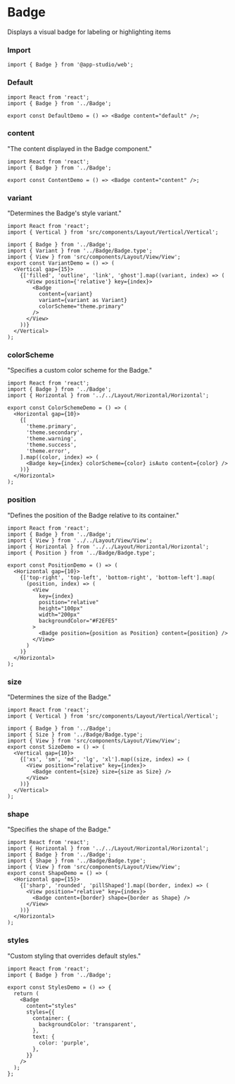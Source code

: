 # Badge

Displays a visual badge for labeling or highlighting items

### **Import**
  ```tsx static
  import { Badge } from '@app-studio/web';
  ```

### **Default**
```tsx
import React from 'react';
import { Badge } from '../Badge';

export const DefaultDemo = () => <Badge content="default" />;

```

### **content**
"The content displayed in the Badge component."

```tsx
import React from 'react';
import { Badge } from '../Badge';

export const ContentDemo = () => <Badge content="content" />;

```

### **variant**
"Determines the Badge's style variant."

```tsx
import React from 'react';
import { Vertical } from 'src/components/Layout/Vertical/Vertical';

import { Badge } from '../Badge';
import { Variant } from '../Badge/Badge.type';
import { View } from 'src/components/Layout/View/View';
export const VariantDemo = () => (
  <Vertical gap={15}>
    {['filled', 'outline', 'link', 'ghost'].map((variant, index) => (
      <View position={'relative'} key={index}>
        <Badge
          content={variant}
          variant={variant as Variant}
          colorScheme="theme.primary"
        />
      </View>
    ))}
  </Vertical>
);

```

### **colorScheme**
"Specifies a custom color scheme for the Badge."

```tsx
import React from 'react';
import { Badge } from '../Badge';
import { Horizontal } from '../../Layout/Horizontal/Horizontal';

export const ColorSchemeDemo = () => (
  <Horizontal gap={10}>
    {[
      'theme.primary',
      'theme.secondary',
      'theme.warning',
      'theme.success',
      'theme.error',
    ].map((color, index) => (
      <Badge key={index} colorScheme={color} isAuto content={color} />
    ))}
  </Horizontal>
);

```

### **position**
"Defines the position of the Badge relative to its container."

```tsx
import React from 'react';
import { Badge } from '../Badge';
import { View } from '../../Layout/View/View';
import { Horizontal } from '../../Layout/Horizontal/Horizontal';
import { Position } from '../Badge/Badge.type';

export const PositionDemo = () => (
  <Horizontal gap={10}>
    {['top-right', 'top-left', 'bottom-right', 'bottom-left'].map(
      (position, index) => (
        <View
          key={index}
          position="relative"
          height="100px"
          width="200px"
          backgroundColor="#F2EFE5"
        >
          <Badge position={position as Position} content={position} />
        </View>
      )
    )}
  </Horizontal>
);

```

### **size**
"Determines the size of the Badge."

```tsx
import React from 'react';
import { Vertical } from 'src/components/Layout/Vertical/Vertical';

import { Badge } from '../Badge';
import { Size } from '../Badge/Badge.type';
import { View } from 'src/components/Layout/View/View';
export const SizeDemo = () => (
  <Vertical gap={10}>
    {['xs', 'sm', 'md', 'lg', 'xl'].map((size, index) => (
      <View position="relative" key={index}>
        <Badge content={size} size={size as Size} />
      </View>
    ))}
  </Vertical>
);

```

### **shape**
"Specifies the shape of the Badge."

```tsx
import React from 'react';
import { Horizontal } from '../../Layout/Horizontal/Horizontal';
import { Badge } from '../Badge';
import { Shape } from '../Badge/Badge.type';
import { View } from 'src/components/Layout/View/View';
export const ShapeDemo = () => (
  <Horizontal gap={15}>
    {['sharp', 'rounded', 'pillShaped'].map((border, index) => (
      <View position="relative" key={index}>
        <Badge content={border} shape={border as Shape} />
      </View>
    ))}
  </Horizontal>
);

```

### **styles**
"Custom styling that overrides default styles."

```tsx
import React from 'react';
import { Badge } from '../Badge';

export const StylesDemo = () => {
  return (
    <Badge
      content="styles"
      styles={{
        container: {
          backgroundColor: 'transparent',
        },
        text: {
          color: 'purple',
        },
      }}
    />
  );
};

```

